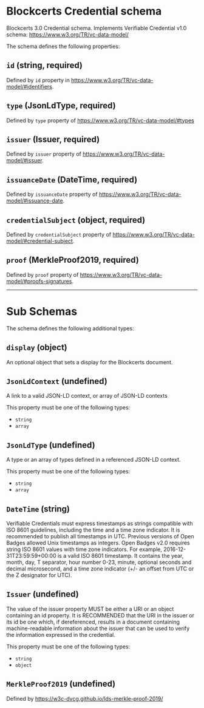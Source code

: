 # Blockcerts Credential schema

Blockcerts 3.0 Credential schema. Implements Verifiable Credential v1.0 schema: https://www.w3.org/TR/vc-data-model/

The schema defines the following properties:

## `id` (string, required)

Defined by `id` property in https://www.w3.org/TR/vc-data-model/#identifiers.

## `type` (JsonLdType, required)

Defined by `type` property of https://www.w3.org/TR/vc-data-model/#types

## `issuer` (Issuer, required)

Defined by `issuer` property of https://www.w3.org/TR/vc-data-model/#issuer.

## `issuanceDate` (DateTime, required)

Defined by `issuanceDate` property of https://www.w3.org/TR/vc-data-model/#issuance-date.

## `credentialSubject` (object, required)

Defined by `credentialSubject` property of https://www.w3.org/TR/vc-data-model/#credential-subject.

## `proof` (MerkleProof2019, required)

Defined by `proof` property of https://www.w3.org/TR/vc-data-model/#proofs-signatures.

---

# Sub Schemas

The schema defines the following additional types:

## `display` (object)
An optional object that sets a display for the Blockcerts document.

## `JsonLdContext` (undefined)

A link to a valid JSON-LD context, or array of JSON-LD contexts

This property must be one of the following types:

* `string`
* `array`

## `JsonLdType` (undefined)

A type or an array of types defined in a referenced JSON-LD context.

This property must be one of the following types:

* `string`
* `array`

## `DateTime` (string)

Verifiable Credentials must express timestamps as strings compatible with ISO 8601 guidelines, including the time and a time zone indicator. It is recommended to publish all timestamps in UTC. Previous versions of Open Badges allowed Unix timestamps as integers. Open Badges v2.0 requires string ISO 8601 values with time zone indicators. For example, 2016-12-31T23:59:59+00:00 is a valid ISO 8601 timestamp. It contains the year, month, day, T separator, hour number 0-23, minute, optional seconds and decimal microsecond, and a time zone indicator (+/- an offset from UTC or the Z designator for UTC).

## `Issuer` (undefined)

The value of the issuer property MUST be either a URI or an object containing an id property. It is RECOMMENDED that the URI in the issuer or its id be one which, if dereferenced, results in a document containing machine-readable information about the issuer that can be used to verify the information expressed in the credential.

This property must be one of the following types:

* `string`
* `object`

## `MerkleProof2019` (undefined)

Defined by https://w3c-dvcg.github.io/lds-merkle-proof-2019/
